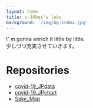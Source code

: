 ```yaml
---
layout: home
title: u-10bei's labo
background: '/img/bg-index.jpg'
---
```


I' m gonna enrich it little by little. <br>
少しづつ充実させていきます。

# Repositories
- [covid-19_JPdata](https://github.com/u-10bei/covid-19_JPdata)
- [covid-19_JPchart](https://github.com/u-10bei/covid-19_JPchart)
- [Sake_Map](https://github.com/u-10bei/Sake_Map)